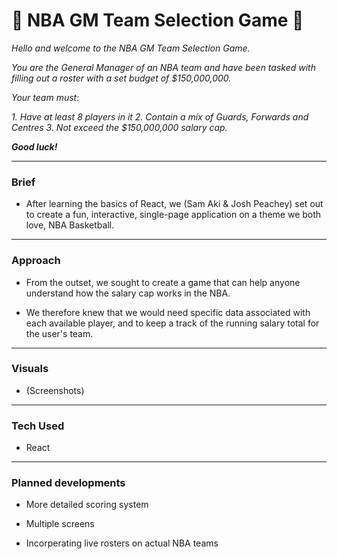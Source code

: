 # 🏀 NBA GM Team Selection Game 🏀

_Hello and welcome to the NBA GM Team Selection Game._

_You are the General Manager of an NBA team and have been tasked with filling out a roster with a set budget of $150,000,000._

_Your team must:_

_1. Have at least 8 players in it_
_2. Contain a mix of Guards, Forwards and Centres_
_3. Not exceed the $150,000,000 salary cap._

___Good luck!___

___
### Brief
- After learning the basics of React, we (Sam Aki & Josh Peachey) set out to create a fun, interactive, single-page application on a theme we both love, NBA Basketball.

___
### Approach
- From the outset, we sought to create a game that can help anyone understand how the salary cap works in the NBA. 

- We therefore knew that we would need specific data associated with each available player, and to keep a track of the running salary total for the user's team.

___
### Visuals
- (Screenshots)

___
### Tech Used
- React 

___
### Planned developments

-  More detailed scoring system

-  Multiple screens

-  Incorperating live rosters on actual NBA teams
